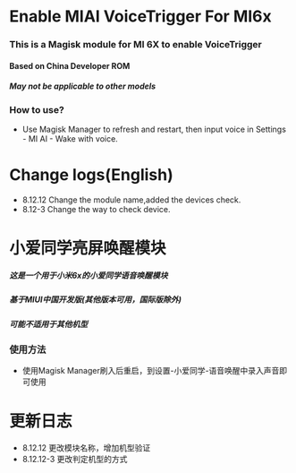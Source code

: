 # Enable MIAI VoiceTrigger For MI6x
### This is a Magisk module for MI 6X to enable VoiceTrigger

#### Based on China Developer ROM
##### May not be applicable to other models
### How to use?
* Use Magisk Manager to refresh and restart, then input voice in Settings - MI AI - Wake with voice.
# Change logs(English)
* 8.12.12 Change the module name,added the devices check.
* 8.12-3 Change the way to check device.
# 小爱同学亮屏唤醒模块
##### 这是一个用于小米6x的小爱同学语音唤醒模块
##### 基于MIUI中国开发版(其他版本可用，国际版除外)
##### 可能不适用于其他机型
### 使用方法
* 使用Magisk Manager刷入后重启，到设置-小爱同学-语音唤醒中录入声音即可使用

# 更新日志
* 8.12.12 更改模块名称，增加机型验证
* 8.12.12-3 更改判定机型的方式

